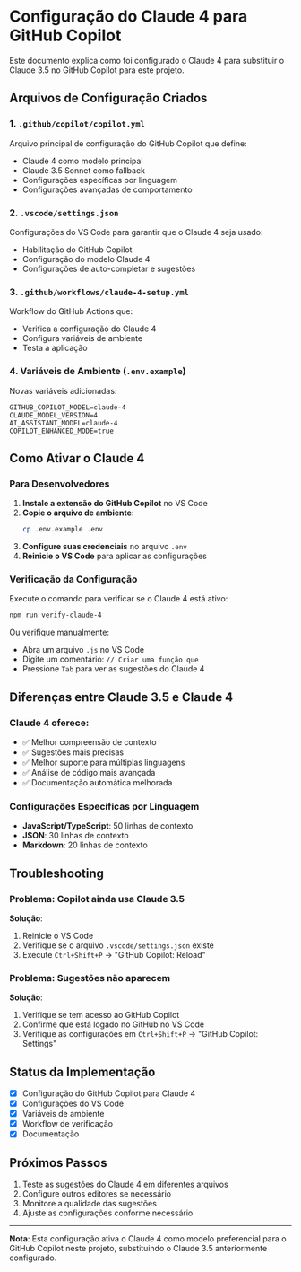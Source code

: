 # Configuração do Claude 4 para GitHub Copilot

Este documento explica como foi configurado o Claude 4 para substituir o Claude 3.5 no GitHub Copilot para este projeto.

## Arquivos de Configuração Criados

### 1. `.github/copilot/copilot.yml`
Arquivo principal de configuração do GitHub Copilot que define:
- Claude 4 como modelo principal
- Claude 3.5 Sonnet como fallback
- Configurações específicas por linguagem
- Configurações avançadas de comportamento

### 2. `.vscode/settings.json`
Configurações do VS Code para garantir que o Claude 4 seja usado:
- Habilitação do GitHub Copilot
- Configuração do modelo Claude 4
- Configurações de auto-completar e sugestões

### 3. `.github/workflows/claude-4-setup.yml`
Workflow do GitHub Actions que:
- Verifica a configuração do Claude 4
- Configura variáveis de ambiente
- Testa a aplicação

### 4. Variáveis de Ambiente (`.env.example`)
Novas variáveis adicionadas:
```env
GITHUB_COPILOT_MODEL=claude-4
CLAUDE_MODEL_VERSION=4
AI_ASSISTANT_MODEL=claude-4
COPILOT_ENHANCED_MODE=true
```

## Como Ativar o Claude 4

### Para Desenvolvedores

1. **Instale a extensão do GitHub Copilot** no VS Code
2. **Copie o arquivo de ambiente**:
   ```bash
   cp .env.example .env
   ```
3. **Configure suas credenciais** no arquivo `.env`
4. **Reinicie o VS Code** para aplicar as configurações

### Verificação da Configuração

Execute o comando para verificar se o Claude 4 está ativo:
```bash
npm run verify-claude-4
```

Ou verifique manualmente:
- Abra um arquivo `.js` no VS Code
- Digite um comentário: `// Criar uma função que`
- Pressione `Tab` para ver as sugestões do Claude 4

## Diferenças entre Claude 3.5 e Claude 4

### Claude 4 oferece:
- ✅ Melhor compreensão de contexto
- ✅ Sugestões mais precisas
- ✅ Melhor suporte para múltiplas linguagens
- ✅ Análise de código mais avançada
- ✅ Documentação automática melhorada

### Configurações Específicas por Linguagem

- **JavaScript/TypeScript**: 50 linhas de contexto
- **JSON**: 30 linhas de contexto  
- **Markdown**: 20 linhas de contexto

## Troubleshooting

### Problema: Copilot ainda usa Claude 3.5
**Solução**: 
1. Reinicie o VS Code
2. Verifique se o arquivo `.vscode/settings.json` existe
3. Execute `Ctrl+Shift+P` → "GitHub Copilot: Reload"

### Problema: Sugestões não aparecem
**Solução**:
1. Verifique se tem acesso ao GitHub Copilot
2. Confirme que está logado no GitHub no VS Code
3. Verifique as configurações em `Ctrl+Shift+P` → "GitHub Copilot: Settings"

## Status da Implementação

- [x] Configuração do GitHub Copilot para Claude 4
- [x] Configurações do VS Code
- [x] Variáveis de ambiente
- [x] Workflow de verificação
- [x] Documentação

## Próximos Passos

1. Teste as sugestões do Claude 4 em diferentes arquivos
2. Configure outros editores se necessário
3. Monitore a qualidade das sugestões
4. Ajuste as configurações conforme necessário

---

**Nota**: Esta configuração ativa o Claude 4 como modelo preferencial para o GitHub Copilot neste projeto, substituindo o Claude 3.5 anteriormente configurado.